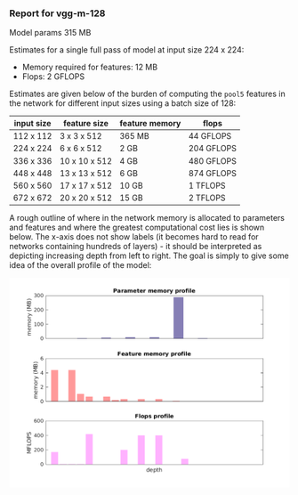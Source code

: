 ### Report for vgg-m-128
Model params 315 MB 

Estimates for a single full pass of model at input size 224 x 224: 

* Memory required for features: 12 MB 
* Flops: 2 GFLOPS 

Estimates are given below of the burden of computing the `pool5` features in the network for different input sizes using a batch size of 128: 

| input size | feature size | feature memory | flops | 
|------------|--------------|----------------|-------| 
| 112 x 112 | 3 x 3 x 512 | 365 MB | 44 GFLOPS |
| 224 x 224 | 6 x 6 x 512 | 2 GB | 204 GFLOPS |
| 336 x 336 | 10 x 10 x 512 | 4 GB | 480 GFLOPS |
| 448 x 448 | 13 x 13 x 512 | 6 GB | 874 GFLOPS |
| 560 x 560 | 17 x 17 x 512 | 10 GB | 1 TFLOPS |
| 672 x 672 | 20 x 20 x 512 | 15 GB | 2 TFLOPS |

A rough outline of where in the network memory is allocated to parameters and features and where the greatest computational cost lies is shown below.  The x-axis does not show labels (it becomes hard to read for networks containing hundreds of layers) - it should be interpreted as depicting increasing depth from left to right.  The goal is simply to give some idea of the overall profile of the model: 

![vgg-m-128 profile](figs/vgg-m-128.png)
